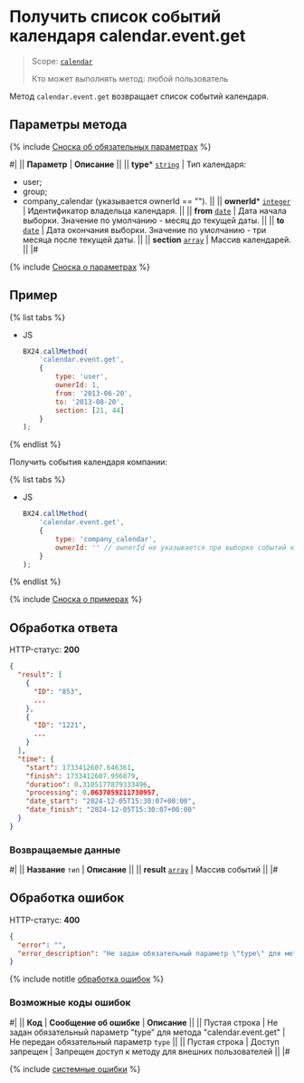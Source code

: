 # Получить список событий календаря calendar.event.get

> Scope: [`calendar`](../scopes/permissions.md)
>
> Кто может выполнять метод: любой пользователь

Метод `calendar.event.get` возвращает список событий календаря.

## Параметры метода

{% include [Сноска об обязательных параметрах](../../_includes/required.md) %}

#|
|| **Параметр** | **Описание** ||
|| **type***
[`string`](../data-types.md) | Тип календаря: 
- user; 
- group;
- company_calendar (указывается ownerId == ""). ||
|| **ownerId***
[`integer`](../data-types.md) | Идентификатор владельца календаря. ||
|| **from**
[`date`](../data-types.md) | Дата начала выборки. Значение по умолчанию - месяц до текущей даты. ||
|| **to**
[`date`](../data-types.md) | Дата окончания выборки. Значение по умолчанию - три месяца после текущей даты. ||
|| **section**
[`array`](../data-types.md) | Массив календарей. ||
|#

{% include [Сноска о параметрах](../../_includes/required.md) %}

## Пример

{% list tabs %}

- JS

    ```js
    BX24.callMethod(
        'calendar.event.get',
        {
            type: 'user',
            ownerId: 1,
            from: '2013-06-20',
            to: '2013-08-20',
            section: [21, 44]
        }
    );
    ```

{% endlist %}

Получить события календаря компании:

{% list tabs %}

- JS

    ```js
    BX24.callMethod(
        'calendar.event.get',
        {
            type: 'company_calendar',
            ownerId: '' // ownerId не указывается при выборке событий календаря компании. Он пустой для всех событий такого типа.
        }
    );
    ```

{% endlist %}

{% include [Сноска о примерах](../../_includes/examples.md) %}

## Обработка ответа

HTTP-статус: **200**

```json
{
  "result": [
    {
      "ID": "853",
      ...
    },
    {
      "ID": "1221",
      ...
    }
  ],
  "time": {
    "start": 1733412607.646361,
    "finish": 1733412607.956879,
    "duration": 0.3105177879333496,
    "processing": 0.0637059211730957,
    "date_start": "2024-12-05T15:30:07+00:00",
    "date_finish": "2024-12-05T15:30:07+00:00"
  }
}
```

### Возвращаемые данные

#|
|| **Название**
`тип` | **Описание** ||
|| **result**
[`array`](../data-types.md) | Массив событий ||
|#

## Обработка ошибок

HTTP-статус: **400**

```json
{
  "error": "",
  "error_description": "Не задан обязательный параметр \"type\" для метода \"calendar.event.get\""
}
```
{% include notitle [обработка ошибок](../../_includes/error-info.md) %}

### Возможные коды ошибок

#|
|| **Код** | **Cообщение об ошибке** | **Описание** ||
|| Пустая строка | Не задан обязательный параметр "type" для метода "calendar.event.get" | Не передан обязательный параметр `type` ||
|| Пустая строка | Доступ запрещен | Запрещен доступ к методу для внешних пользователей ||
|#

{% include [системные ошибки](../../_includes/system-errors.md) %}